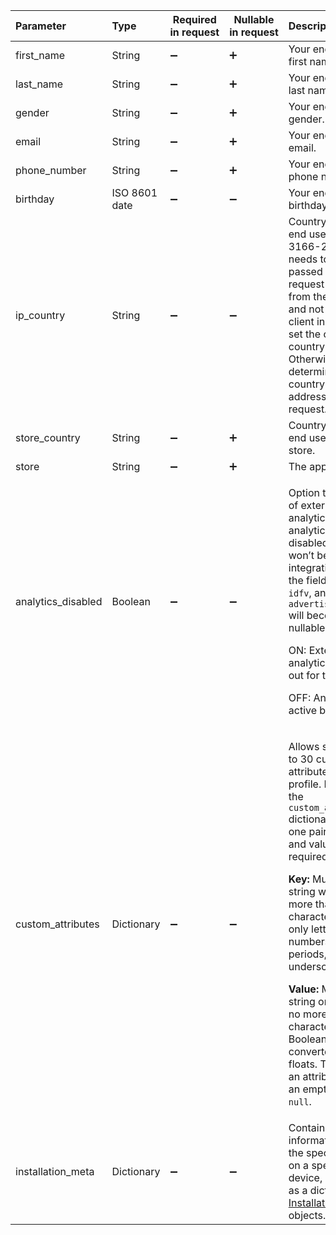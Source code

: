 

| Parameter          | Type          | Required in&nbsp;request | Nullable in&nbsp;request | Description                                                  |
| :----------------- | :------------ | ------------------------ | ------------------------ | :----------------------------------------------------------- |
| first_name         | String        | :heavy_minus_sign:       | :heavy_plus_sign:        | Your end user's first name.                                  |
| last_name          | String        | :heavy_minus_sign:       | :heavy_plus_sign:        | Your end user's last name.                                   |
| gender             | String        | :heavy_minus_sign:       | :heavy_plus_sign:        | Your end user's gender.                                      |
| email              | String        | :heavy_minus_sign:       | :heavy_plus_sign:        | Your end user's email.                                       |
| phone_number       | String        | :heavy_minus_sign:       | :heavy_plus_sign:        | Your end user's phone number.                                |
| birthday           | ISO 8601 date | :heavy_minus_sign:       | :heavy_minus_sign:       | Your end user's birthday.                                    |
| ip_country         | String        | :heavy_minus_sign:       | :heavy_minus_sign:       | Country of the end user in ISO 3166-2 format. It needs to be passed if the request is made from the server and not from the client in order to set the current country. Otherwise, we determine the country by the IP address of the request. |
| store_country      | String        | :heavy_minus_sign:       | :heavy_plus_sign:        | Country of the end user's app store.                         |
| store              | String        | :heavy_minus_sign:       | :heavy_plus_sign:        | The app store.                                               |
| analytics_disabled | Boolean       | :heavy_minus_sign:       | :heavy_minus_sign:       | <p>Option to opt out of external analytics. When analytics is disabled, events won’t be sent to integrations, and the fields `idfa`, `idfv`, and `advertising_id` will become nullable.</p><p>ON: External analytics is opted out for this user.</p><p>OFF: Analytics is active by default.</p> |
| custom_attributes  | Dictionary    | :heavy_minus_sign:       | :heavy_minus_sign:       | <p>Allows setting up to 30 custom attributes for the profile. If you use the `custom_attributes` dictionary, at least one pair o a key and value is required.</p><p>**Key:** Must be a string with no more than 30 characters, using only letters, numbers, dashes, periods, and underscores.</p><p>**Value:** Must be a string or float with no more than 30 characters. Booleans will be converted to floats. To delete an attribute, send an empty value or `null`.</p> |
| installation_meta  | Dictionary    | :heavy_minus_sign:       | :heavy_minus_sign:       | Contains information about the specific app on a specific device, structured as a dictionary of [Installation Meta](server-side-api-objects#installation-meta) objects. |